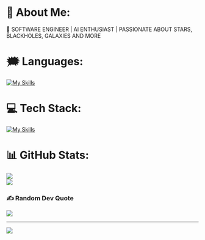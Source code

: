 # 🧩 About Me:
🔭 SOFTWARE ENGINEER | AI ENTHUSIAST | PASSIONATE ABOUT STARS, BLACKHOLES, GALAXIES AND MORE


# 🗯️ Languages:
[![My Skills](https://skillicons.dev/icons?i=java,py,js,c)](https://skillicons.dev)

# 💻 Tech Stack:
[![My Skills](https://skillicons.dev/icons?i=tailwind,react,nodejs,ts,mysql,cloud)](https://skillicons.dev)


# 📊 GitHub Stats:
![](https://github-readme-streak-stats.herokuapp.com/?user=devikamj73&theme=dark&hide_border=false)<br/>
![](https://github-readme-stats.vercel.app/api/top-langs/?username=devikamj73&theme=dark&hide_border=false&include_all_commits=false&count_private=false&layout=compact)

### ✍️ Random Dev Quote
![](https://quotes-github-readme.vercel.app/api?type=vetical&theme=gruvbox)

---
[![](https://visitcount.itsvg.in/api?id=devikamj73&icon=6&color=10)](https://visitcount.itsvg.in)

<!-- Proudly created with GPRM ( https://gprm.itsvg.in ) -->
